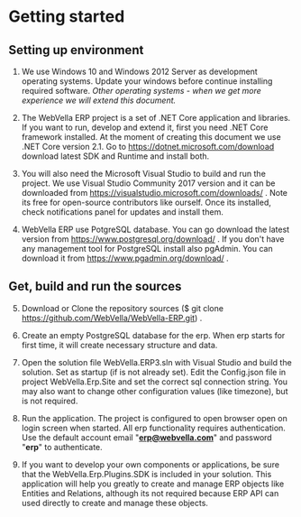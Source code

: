 ﻿<!--{"sort_order":2, "name": "getting-started", "label": "Getting started"}-->
# Getting started

## Setting up environment
 
1. We use Windows 10 and Windows 2012 Server as development operating systems. Update your windows before continue installing required software. 
*Other operating systems - when we get more experience we will extend this document.*
 
2. The WebVella ERP project is a set of .NET Core application and libraries. 
If you want to run, develop and extend it, first you need .NET Core framework installed.
At the moment of creating this document we use .NET Core version 2.1.
Go to https://dotnet.microsoft.com/download download latest SDK and Runtime and install both.

3. You will also need the Microsoft Visual Studio to build and run the project. 
We use Visual Studio Community 2017 version and it can be downloaded from https://visualstudio.microsoft.com/downloads/ . 
Note its free for open-source contributors like ourself. Once its installed, check notifications panel for updates and install them.

4. WebVella ERP use PotgreSQL database. You can go download the latest version from https://www.postgresql.org/download/ . 
If you don't have any management tool for PostgreSQL install also pgAdmin. You can download it from https://www.pgadmin.org/download/ . 


## Get, build and run the sources

5. Download or Clone the repository sources ($ git clone https://github.com/WebVella/WebVella-ERP.git) .

6. Create an empty PostgreSQL database for the erp. When erp starts for first time, it will create 
necessary structure and data.

7. Open the solution file WebVella.ERP3.sln with Visual Studio and build the solution. 
Set as startup  (if is not already set). Edit the Config.json file 
in project WebVella.Erp.Site and set the correct sql connection string. 
You may also want to change other configuration values (like timezone), but is not required.

8. Run the application. The project is configured to open browser open on login screen when started. 
All erp functionality requires authentication. Use the default account email "**erp@webvella.com**" and password "**erp**"
to authenticate. 

9. If you want to develop your own components or applications, be sure that the WebVella.Erp.Plugins.SDK is included in your solution.
This application will help you greatly to create and manage ERP objects like Entities and Relations, although its not required because
ERP API can used directly to create and manage these objects.
